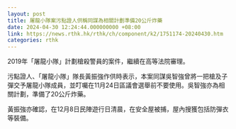 ```yaml
---
layout: post
title: 屠龍小隊案污點證人供稱同謀為相關計劃準備20公斤炸藥
date: 2024-04-30 12:24:44.000000000 +08:00
link: https://news.rthk.hk/rthk/ch/component/k2/1751174-20240430.htm
categories: rthk
---
```


2019年「屠龍小隊」計劃槍殺警員的案件，繼續在高等法院審理。

污點證人、「屠龍小隊」隊長黃振強作供時表示，本案同謀吳智強曾將一把槍及子彈交予屠龍小隊成員，並叮囑在11月24日區議會選舉前不要使用。吳智強亦為相關計劃，準備了20公斤炸藥。

黃振強亦確認，在12月8日民陣遊行日清晨，在安全屋被捕，屋內搜獲包括防彈衣等裝備。
